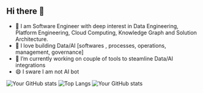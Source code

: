 ## Hi there 👋

- 💬 I am Software Engineer with deep interest in Data Engineering, Platform Engineering, Cloud Computing, Knowledge Graph and Solution Architecture.
- 👯 I love building Data/AI [softwares , processes, operations, management, governance]
- 🔭 I’m currently working on couple of tools to steamline Data/AI integrations
- 😄 I sware I am not AI bot
  
![Your GitHub stats](https://github-readme-stats.vercel.app/api?username=alishams8&show_icons=true&theme=radical)
![Top Langs](https://github-readme-stats.vercel.app/api/top-langs/?username=alishams8&layout=compact&theme=radical)
![Your GitHub stats](https://github-readme-stats.vercel.app/api?username=alishams8&show_icons=true)
